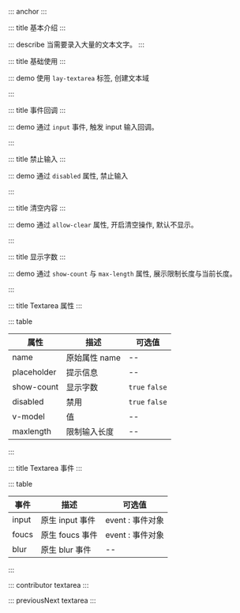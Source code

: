 ::: anchor
:::

::: title 基本介绍
:::

::: describe 当需要录入大量的文本文字。
:::

::: title 基础使用
:::

::: demo 使用 `lay-textarea` 标签, 创建文本域

<template>
  <lay-textarea placeholder="请输入描述" v-model="data1"></lay-textarea>
</template>

<script>
import { ref } from 'vue'

export default {
  setup() {

    const data1 = ref("");

    return {
      data1
    }
  }
}
</script>

:::

::: title 事件回调
:::

::: demo 通过 `input` 事件, 触发 input 输入回调。

<template>
  <lay-textarea placeholder="Input 事件" v-model="data2" @input="input"></lay-textarea>
</template>

<script>
import { ref } from 'vue'

export default {
  setup() {

    const data2 = ref("");

    const input = function( val ) {
        console.log(val)
    }

    return {
      data2,
      input
    }
  }
}
</script>

:::

::: title 禁止输入
:::

::: demo 通过 `disabled` 属性, 禁止输入

<template>
  <lay-textarea placeholder="禁止输入" v-model="data3" :disabled="disabled"></lay-textarea>
</template>

<script>
import { ref } from 'vue'

export default {
  setup() {

    const data3 = ref("");
    const disabled = ref(true)
    return {
      data3,
      disabled
    }
  }
}
</script>

:::

::: title 清空内容
:::

::: demo 通过 `allow-clear` 属性, 开启清空操作, 默认不显示。

<template>
  <lay-textarea placeholder="请输入内容" v-model="data3" allow-clear></lay-textarea>
</template>

<script>
import { ref } from 'vue'

export default {
  setup() {

    const data3 = ref("");

    return {
      data3
    }
  }
}
</script>

:::

::: title 显示字数
:::

::: demo 通过 `show-count` 与 `max-length` 属性, 展示限制长度与当前长度。

<template>
  <lay-textarea placeholder="显示字数" v-model="data4" show-count></lay-textarea>
  <br>
  <lay-textarea placeholder="最大输入长度" v-model="data5" show-count :maxlength="10"></lay-textarea>
</template>

<script>
import { ref } from 'vue'

export default {
  setup() {

    const data4 = ref("");
    const data5 = ref("");
    return {
      data4,
      data5
    }
  }
}
</script>

:::

::: title Textarea 属性
:::

::: table

| 属性        | 描述          | 可选值         |
| ----------- | ------------- | -------------- |
| name        | 原始属性 name | --             |
| placeholder | 提示信息      | --             |
| show-count  | 显示字数       | `true` `false`  |
| disabled    | 禁用          | `true` `false` |
| v-model     | 值            | --             |
| maxlength   | 限制输入长度   | --             |

:::

::: title Textarea 事件
:::

::: table

| 事件  | 描述            | 可选值           |
| ----- | --------------- | ---------------- |
| input | 原生 input 事件 | event : 事件对象 |
| foucs | 原生 foucs 事件 | event : 事件对象 |
| blur  | 原生 blur 事件  | --               |

:::

::: contributor textarea
:::

::: previousNext textarea
:::